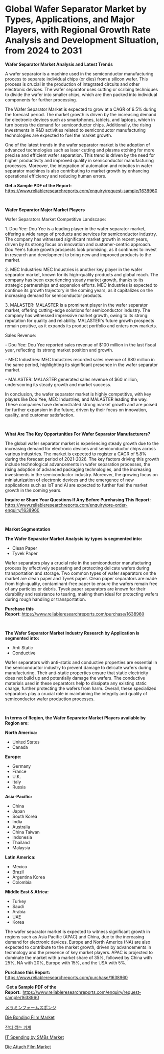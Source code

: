 <p><h1>Global Wafer Separator Market by Types, Applications, and Major Players, with Regional Growth Rate Analysis and Development Situation, from 2024 to 2031</h1></p><p><strong>Wafer Separator Market Analysis and Latest Trends</strong></p>
<p><p>A wafer separator is a machine used in the semiconductor manufacturing process to separate individual chips (or dies) from a silicon wafer. This process is crucial in the production of integrated circuits and other electronic devices. The wafer separator uses cutting or scribing techniques to divide the wafer into smaller chips, which are then packed into individual components for further processing.</p><p>The Wafer Separator Market is expected to grow at a CAGR of 9.5% during the forecast period. The market growth is driven by the increasing demand for electronic devices such as smartphones, tablets, and laptops, which in turn boosts the demand for semiconductor chips. Additionally, the rising investments in R&D activities related to semiconductor manufacturing technologies are expected to fuel the market growth.</p><p>One of the latest trends in the wafer separator market is the adoption of advanced technologies such as laser cutting and plasma etching for more precise and efficient wafer separation. This trend is driven by the need for higher productivity and improved quality in semiconductor manufacturing processes. Moreover, the integration of automation and robotics in wafer separator machines is also contributing to market growth by enhancing operational efficiency and reducing human errors.</p></p>
<p><strong>Get a Sample PDF of the Report:&nbsp;</strong> <a href="https://www.reliableresearchreports.com/enquiry/request-sample/1638960">https://www.reliableresearchreports.com/enquiry/request-sample/1638960</a></p>
<p>&nbsp;</p>
<p><strong>Wafer Separator Major Market Players</strong></p>
<p><p>Wafer Separators Market Competitive Landscape: </p><p>1. Dou Yee: Dou Yee is a leading player in the wafer separator market, offering a wide range of products and services for semiconductor industry. The company has witnessed significant market growth in recent years, driven by its strong focus on innovation and customer-centric approach. Dou Yee's future growth prospects look promising, as it continues to invest in research and development to bring new and improved products to the market.</p><p>2. MEC Industries: MEC Industries is another key player in the wafer separator market, known for its high-quality products and global reach. The company has been experiencing steady market growth, thanks to its strategic partnerships and expansion efforts. MEC Industries is expected to continue its growth trajectory in the coming years, as it capitalizes on the increasing demand for semiconductor products.</p><p>3. MALASTER: MALASTER is a prominent player in the wafer separator market, offering cutting-edge solutions for semiconductor industry. The company has witnessed impressive market growth, owing to its strong reputation for quality and reliability. MALASTER's future growth prospects remain positive, as it expands its product portfolio and enters new markets.</p><p>Sales Revenue:</p><p>- Dou Yee: Dou Yee reported sales revenue of $100 million in the last fiscal year, reflecting its strong market position and growth.</p><p>- MEC Industries: MEC Industries recorded sales revenue of $80 million in the same period, highlighting its significant presence in the wafer separator market.</p><p>- MALASTER: MALASTER generated sales revenue of $60 million, underscoring its steady growth and market success.</p><p>In conclusion, the wafer separator market is highly competitive, with key players like Dou Yee, MEC Industries, and MALASTER leading the way. These companies have demonstrated strong market growth and are poised for further expansion in the future, driven by their focus on innovation, quality, and customer satisfaction.</p></p>
<p>&nbsp;</p>
<p><strong>What Are The Key Opportunities For Wafer Separator Manufacturers?</strong></p>
<p><p>The global wafer separator market is experiencing steady growth due to the increasing demand for electronic devices and semiconductor chips across various industries. The market is expected to register a CAGR of 5.8% during the forecast period of 2021-2026. The key factors driving this growth include technological advancements in wafer separation processes, the rising adoption of advanced packaging technologies, and the increasing investments in the semiconductor industry. Moreover, the growing focus on miniaturization of electronic devices and the emergence of new applications such as IoT and AI are expected to further fuel the market growth in the coming years.</p></p>
<p><strong>Inquire or Share Your Questions If Any Before Purchasing This Report:</strong> <a href="https://www.reliableresearchreports.com/enquiry/pre-order-enquiry/1638960">https://www.reliableresearchreports.com/enquiry/pre-order-enquiry/1638960</a></p>
<p>&nbsp;</p>
<p><strong>Market Segmentation</strong></p>
<p><strong>The Wafer Separator Market Analysis by types is segmented into:</strong></p>
<p><ul><li>Clean Paper</li><li>Tyvek Paper</li></ul></p>
<p><p>Wafer separators play a crucial role in the semiconductor manufacturing process by effectively separating and protecting delicate wafers during transportation and storage. Two common types of wafer separators on the market are clean paper and Tyvek paper. Clean paper separators are made from high-quality, contaminant-free paper to ensure the wafers remain free of any particles or debris. Tyvek paper separators are known for their durability and resistance to tearing, making them ideal for protecting wafers during rough handling or transportation.</p></p>
<p><strong>Purchase this Report:&nbsp;</strong><a href="https://www.reliableresearchreports.com/purchase/1638960">https://www.reliableresearchreports.com/purchase/1638960</a></p>
<p>&nbsp;</p>
<p><strong>The Wafer Separator Market Industry Research by Application is segmented into:</strong></p>
<p><ul><li>Anti Static</li><li>Conductive</li></ul></p>
<p><p>Wafer separators with anti-static and conductive properties are essential in the semiconductor industry to prevent damage to delicate wafers during manufacturing. Their anti-static properties ensure that static electricity does not build up and potentially damage the wafers. The conductive materials used in these separators help to dissipate any existing static charge, further protecting the wafers from harm. Overall, these specialized separators play a crucial role in maintaining the integrity and quality of semiconductor wafer production processes.</p></p>
<p>&nbsp;</p>
<p><strong>In terms of Region, the Wafer Separator Market Players available by Region are:</strong></p>
<p>
    <p> <strong> North America: </strong>
        <ul>
            <li>United States</li>
            <li>Canada</li>
        </ul>
        </p> 
    <p> <strong> Europe: </strong>
        <ul>
            <li>Germany</li>
            <li>France</li>
            <li>U.K.</li>
            <li>Italy</li>
            <li>Russia</li>
        </ul>
        </p> 
    <p> <strong> Asia-Pacific: </strong>
        <ul>
            <li>China</li>
            <li>Japan</li>
            <li>South Korea</li>
            <li>India</li>
            <li>Australia</li>
            <li>China Taiwan</li>
            <li>Indonesia</li>
            <li>Thailand</li>
            <li>Malaysia</li>
        </ul>
        </p> 
    <p> <strong> Latin America: </strong>
        <ul>
            <li>Mexico</li>
            <li>Brazil</li>
            <li>Argentina Korea</li>
            <li>Colombia</li>
        </ul>
        </p> 
    <p> <strong> Middle East & Africa: </strong>
        <ul>
            <li>Turkey</li>
            <li>Saudi</li>
            <li>Arabia</li>
            <li>UAE</li>
            <li>Korea</li>
        </ul>
    </p>
    </p>
<p><p>The wafer separator market is expected to witness significant growth in regions such as Asia Pacific (APAC) and China, due to the increasing demand for electronic devices. Europe and North America (NA) are also expected to contribute to the market growth, driven by advancements in technology and the presence of key market players. APAC is projected to dominate the market with a market share of 35%, followed by China with 25%, NA with 20%, Europe with 15%, and the USA with 5%.</p></p>
<p><strong>Purchase this Report: </strong><a href="https://www.reliableresearchreports.com/purchase/1638960">https://www.reliableresearchreports.com/purchase/1638960</a></p>
<p>&nbsp;<strong>Get a Sample PDF of the Report:&nbsp;&nbsp;</strong><a href="https://www.reliableresearchreports.com/enquiry/request-sample/1638960">https://www.reliableresearchreports.com/enquiry/request-sample/1638960</a></p>
<p><strong></strong></p>
<p><p><a href="https://github.com/jkjreqjscoxx7/Market-Research-Report-List-1/blob/main/5714611190637.md">メラミンフォームスポンジ</a></p><p><a href="https://github.com/brenzgnarento/Market-Research-Report-List-1/blob/main/die-bonding-film-market.md">Die Bonding Film Market</a></p><p><a href="https://github.com/nuekbpymrrz5/Market-Research-Report-List-1/blob/main/5687759190422.md">잔디 깎는 기계</a></p><p><a href="https://issuu.com/reportprime-2/docs/it-spending-by-smbs-market-size-2030.pptx">IT Spending by SMBs Market</a></p><p><a href="https://github.com/jerrycopelandthomaswsqd8q/Market-Research-Report-List-1/blob/main/die-attach-film-market.md">Die Attach Film Market</a></p></p>